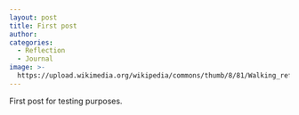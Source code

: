 ```yaml
---
layout: post
title: First post
author:
categories:
  - Reflection
  - Journal
image: >-
  https://upload.wikimedia.org/wikipedia/commons/thumb/8/81/Walking_reflection.jpg/1200px-Walking_reflection.jpg
---
```

First post for testing purposes.&nbsp;
